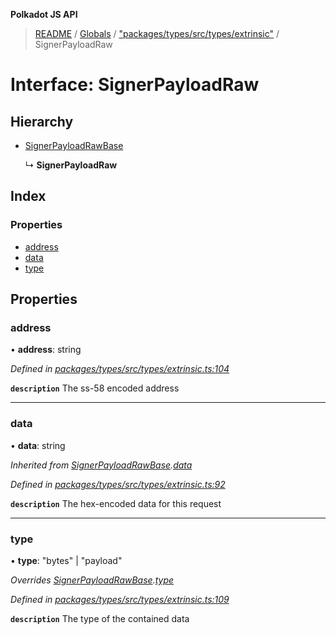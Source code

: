 **Polkadot JS API**

> [README](../README.md) / [Globals](../globals.md) / ["packages/types/src/types/extrinsic"](../modules/_packages_types_src_types_extrinsic_.md) / SignerPayloadRaw

# Interface: SignerPayloadRaw

## Hierarchy

* [SignerPayloadRawBase](_packages_types_src_types_extrinsic_.signerpayloadrawbase.md)

  ↳ **SignerPayloadRaw**

## Index

### Properties

* [address](_packages_types_src_types_extrinsic_.signerpayloadraw.md#address)
* [data](_packages_types_src_types_extrinsic_.signerpayloadraw.md#data)
* [type](_packages_types_src_types_extrinsic_.signerpayloadraw.md#type)

## Properties

### address

•  **address**: string

*Defined in [packages/types/src/types/extrinsic.ts:104](https://github.com/polkadot-js/api/blob/19d6165bd/packages/types/src/types/extrinsic.ts#L104)*

**`description`** The ss-58 encoded address

___

### data

•  **data**: string

*Inherited from [SignerPayloadRawBase](_packages_types_src_types_extrinsic_.signerpayloadrawbase.md).[data](_packages_types_src_types_extrinsic_.signerpayloadrawbase.md#data)*

*Defined in [packages/types/src/types/extrinsic.ts:92](https://github.com/polkadot-js/api/blob/19d6165bd/packages/types/src/types/extrinsic.ts#L92)*

**`description`** The hex-encoded data for this request

___

### type

•  **type**: \"bytes\" \| \"payload\"

*Overrides [SignerPayloadRawBase](_packages_types_src_types_extrinsic_.signerpayloadrawbase.md).[type](_packages_types_src_types_extrinsic_.signerpayloadrawbase.md#type)*

*Defined in [packages/types/src/types/extrinsic.ts:109](https://github.com/polkadot-js/api/blob/19d6165bd/packages/types/src/types/extrinsic.ts#L109)*

**`description`** The type of the contained data
